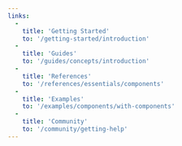 ```yaml
---
links:
  -
    title: 'Getting Started'
    to: '/getting-started/introduction'
  -
    title: 'Guides'
    to: '/guides/concepts/introduction'
  -
    title: 'References'
    to: '/references/essentials/components'
  -
    title: 'Examples'
    to: '/examples/components/with-components'
  -
    title: 'Community'
    to: '/community/getting-help'
---
```


